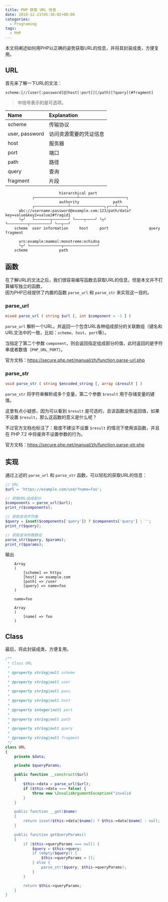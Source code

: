```yaml
---
title: PHP 获取 URL 信息
date: 2018-12-21T05:38:02+00:00
categories:
  - Programing
tags:
  - PHP
---
```


本文将阐述如何用PHP以正确的姿势获取URL的信息，并将其封装成类，方便复用。

<!--more-->

## URL

首先来了解一下URL的文法：

    scheme:[//[user[:password]@]host[:port]][/path][?query][#fragment]

> 中括号表示的是可选项。

| Name           | Explanation                            |
|:---------------|:---------------------------------------|
| scheme         | 传输协议                               |
| user, password | 访问资源需要的凭证信息                 |
| host           | 服务器                                 |
| port           | 端口                                   |
| path           | 路径                                   |
| query          | 查询                                   |
| fragment       | 片段                                   |

```
                        hierarchical part
            ┌───────────────────┴─────────────────────┐
                        authority               path
            ┌───────────────┴───────────────┐┌───┴────┐
      abc://username:password@example.com:123/path/data?key=value&key2=value2#fragid1
      └┬┘   └───────┬───────┘ └────┬────┘ └┬┘           └─────────┬─────────┘ └──┬──┘
    scheme  user information     host     port                  query         fragment
    
      urn:example:mammal:monotreme:echidna
      └┬┘ └──────────────┬───────────────┘
    scheme              path
```

## 函数

在了解URL的文法之后，我们很容易编写函数去获取URL的信息，但是本文并不打算编写独立的函数，  
因为PHP已经提供了内置的函数 `parse_url` 和 `parse_str` 来实现这一目的。

### parse_url

```php
mixed parse_url ( string $url [, int $component = -1 ] )
```

`parse_url` 解析一个URL，并返回一个包含URL各种组成部分的关联数组（键名和URL文法中的一致，比如：`scheme`、`host`、`port`等）。

当指定了第二个参数 `component`，则会返回指定组成部分的值，此时返回的是字符串或者数值（`PHP_URL_PORT`）。

官方文档：<https://secure.php.net/manual/zh/function.parse-url.php>

### parse_str

```php
void parse_str ( string $encoded_string [, array &$result ] )
```

`parse_str` 将字符串解析成多个变量，第二个参数 `$result` 用于存储变量的键值。

这里有点小疑惑，因为可以看到 `$result` 是可选的，且该函数没有返回值，如果不设置 `$result`，那么这函数的意义是什么呢？

不过官方文档也标注了：极度不建议不设置 `$result` 的情况下使用该函数，并且在 PHP 7.2 中将废弃不设置参数的行为。

官方文档：<https://secure.php.net/manual/zh/function.parse-str.php>

## 实现

通过上述的 `parse_url` 和 `parse_str` 函数，可以轻松的获取URL的信息：

```php
// URL
$url = 'https://example.com/user?name=foo';

// 获取URL组成部分
$components = parse_url($url);
print_r($components);

// 获取查询字符串
$query = isset($components['query']) ? $components['query'] : '';
print_r($query);

// 获取查询参数数组
parse_str($query, $params);
print_r($params);
```

输出

```
    Array
    (
        [scheme] => https
        [host] => example.com
        [path] => /user
        [query] => name=foo
    )
    
    name=foo
    
    Array
    (
        [name] => foo
    )
```

## Class

最后，将此封装成类，方便复用。

```php
/**
 * Class URL
 *
 * @property string|null scheme
 *
 * @property string|null user
 *
 * @property string|null pass
 *
 * @property string|null host
 *
 * @property integer|null port
 *
 * @property string|null path
 *
 * @property string|null query
 *
 * @property string|null fragment
 */
class URL
{
    private $data;

    private $queryParams;

    public function __construct($url)
    {
        $this->data = parse_url($url);
        if ($this->data === false) {
            throw new \InvalidArgumentException("invalid 
        }
    }

    public function __get($name)
    {
        return isset($this->data[$name]) ? $this->data[$name] : null;
    }

    public function getQueryParams()
    {
        if ($this->queryParams === null) {
            $query = $this->query;
            if (empty($query)) {
                $this->queryParams = [];
            } else {
                parse_str($query, $this->queryParams);
            }
        }

        return $this->queryParams;
    }
}
```
